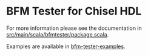 # BFM Tester for Chisel HDL

For more information please see the documentation in
[src/main/scala/bfmtester/package.scala](src/main/scala/bfmtester/package.scala).

Examples are available in [bfm-tester-examples](https://github.com/j-marjanovic/chisel-bfm-tester-examples).
